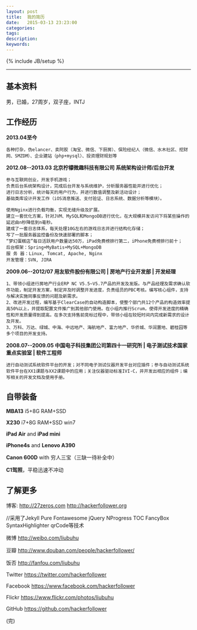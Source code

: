 ```yaml
---
layout: post
title:  我的简历
date:   2015-03-13 23:23:00
categories: 
tags: 
description: 
keywords: 
---
```

{% include JB/setup %}

---

## 基本资料

男，已婚，27周岁，双子座，INTJ

## 工作经历

**2013.04至今**

    各种打杂，伪elancer、卖阿胶（淘宝、微信、下厨房）、保险经纪人（微信、水木社区、挖财网、SMZDM）、企业建站（php+mysql）、投资理财规划等

**2012.08--2013.03 北京柠檬微趣科技有限公司  系统架构设计师/后台开发**

    参与互联网创业，开发手机游戏；
    负责后台系统架构设计，完成后台开发与系统维护，分析服务器性能并进行优化；
    进行日志分析，统计每天的用户行为，并进行数值调整及新活动设计；
    基础类库设计开发工作（iOS消息推送、支付验证、日志系统、数据分析等模块）。

    使用Nginx进行负载均衡，实现无缝升级及扩展。
    建立一套优化方案，针对JVM、MySQL和MongoDB进行优化，在大规模并发访问下将某些操作的延迟由n秒降低到n毫秒。
    建成了一套日志体系，每天处理10G左右的游戏日志并进行结构化存储；
    写了一批服务器监控备份及快速部署的脚本；
    “梦幻蛋糕店”每日活跃用户数量达50万，iPad免费榜排行第二，iPhone免费榜排行前十；
    后台框架：Spring+MyBatis+MySQL+MongoDB
    服 务 器：Linux, Tomcat, Apache, Nginx
    开发管理：SVN, JIRA

**2009.06--2012/07 用友软件股份有限公司 | 房地产行业开发部 | 开发经理**

    1、带领小组进行房地产行业ERP NC V5.5~V5.7产品的开发及发版。与产品经理及需求确认软件功能，制定开发方案，制定并及时调整开发进度，负责组员的PBC考核。编写核心组件，支持与解决实施同事反馈的问题及新需求。
    2、改进开发过程，编写基于ClearCase的自动构造脚本，使整个部门共12个产品的构造效率提高50%以上，并提取配置文件推广到其他部门使用。在小组内推行Scrum，使得开发进度的精确性和开发质量得到提高。在多次支持售前竞标过程中，带领小组在较短时间内完成新需求的设计及开发。
    3、万科、万达、绿城、中海、中远地产、海航地产、富力地产、华侨城、华润置地、碧桂园等多个项目的开发支持。

**2008.07--2009.05 中国电子科技集团公司第四十一研究所 | 电子测试技术国家重点实验室 | 软件工程师**

    进行自动测试系统软件平台的开发；对不同电子测试仪器开发平台对应插件；参与自动测试系统软件平台在XX1课题与XX2课题中的应用；关注仪器驱动标准IVI-C，并开发出相应的组件；编写相关的开发文档及使用手册。

## 自带装备

**MBA13** i5+8G RAM+SSD

**X230** i7+8G RAM+SSD win7

**iPad Air** and **iPad mini**

**iPhone4s** and **Lenovo A390**

**Canon 600D** with 穷人三宝（三缺一待补全中）

**C1驾照**，平稳迅速不冲动

## 了解更多

博客: http://27zeros.com http://hackerfollower.org

//采用了Jekyll Pure Fontawesome jQuery NProgress TOC FancyBox SyntaxHighlighter qrCode等技术

微博 http://weibo.com/liubuhu

豆瓣 http://www.douban.com/people/hackerfollower/

饭否 http://fanfou.com/liubuhu

Twitter https://twitter.com/hackerfollower

Facebook https://www.facebook.com/hackerfollower

Flickr https://www.flickr.com/photos/liubuhu

GitHub https://github.com/hackerfollower

(完)
